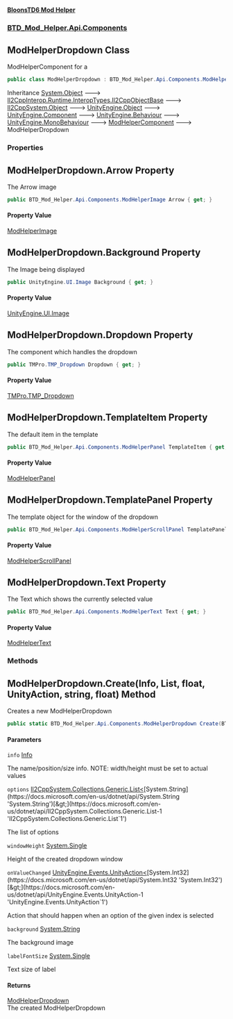 #### [BloonsTD6 Mod Helper](README.md 'README')
### [BTD_Mod_Helper.Api.Components](README.md#BTD_Mod_Helper.Api.Components 'BTD_Mod_Helper.Api.Components')

## ModHelperDropdown Class

ModHelperComponent for a

```csharp
public class ModHelperDropdown : BTD_Mod_Helper.Api.Components.ModHelperComponent
```

Inheritance [System.Object](https://docs.microsoft.com/en-us/dotnet/api/System.Object 'System.Object') &#129106; [Il2CppInterop.Runtime.InteropTypes.Il2CppObjectBase](https://docs.microsoft.com/en-us/dotnet/api/Il2CppInterop.Runtime.InteropTypes.Il2CppObjectBase 'Il2CppInterop.Runtime.InteropTypes.Il2CppObjectBase') &#129106; [Il2CppSystem.Object](https://docs.microsoft.com/en-us/dotnet/api/Il2CppSystem.Object 'Il2CppSystem.Object') &#129106; [UnityEngine.Object](https://docs.microsoft.com/en-us/dotnet/api/UnityEngine.Object 'UnityEngine.Object') &#129106; [UnityEngine.Component](https://docs.microsoft.com/en-us/dotnet/api/UnityEngine.Component 'UnityEngine.Component') &#129106; [UnityEngine.Behaviour](https://docs.microsoft.com/en-us/dotnet/api/UnityEngine.Behaviour 'UnityEngine.Behaviour') &#129106; [UnityEngine.MonoBehaviour](https://docs.microsoft.com/en-us/dotnet/api/UnityEngine.MonoBehaviour 'UnityEngine.MonoBehaviour') &#129106; [ModHelperComponent](BTD_Mod_Helper.Api.Components.ModHelperComponent.md 'BTD_Mod_Helper.Api.Components.ModHelperComponent') &#129106; ModHelperDropdown
### Properties

<a name='BTD_Mod_Helper.Api.Components.ModHelperDropdown.Arrow'></a>

## ModHelperDropdown.Arrow Property

The Arrow image

```csharp
public BTD_Mod_Helper.Api.Components.ModHelperImage Arrow { get; }
```

#### Property Value
[ModHelperImage](BTD_Mod_Helper.Api.Components.ModHelperImage.md 'BTD_Mod_Helper.Api.Components.ModHelperImage')

<a name='BTD_Mod_Helper.Api.Components.ModHelperDropdown.Background'></a>

## ModHelperDropdown.Background Property

The Image being displayed

```csharp
public UnityEngine.UI.Image Background { get; }
```

#### Property Value
[UnityEngine.UI.Image](https://docs.microsoft.com/en-us/dotnet/api/UnityEngine.UI.Image 'UnityEngine.UI.Image')

<a name='BTD_Mod_Helper.Api.Components.ModHelperDropdown.Dropdown'></a>

## ModHelperDropdown.Dropdown Property

The component which handles the dropdown

```csharp
public TMPro.TMP_Dropdown Dropdown { get; }
```

#### Property Value
[TMPro.TMP_Dropdown](https://docs.microsoft.com/en-us/dotnet/api/TMPro.TMP_Dropdown 'TMPro.TMP_Dropdown')

<a name='BTD_Mod_Helper.Api.Components.ModHelperDropdown.TemplateItem'></a>

## ModHelperDropdown.TemplateItem Property

The default item in the template

```csharp
public BTD_Mod_Helper.Api.Components.ModHelperPanel TemplateItem { get; }
```

#### Property Value
[ModHelperPanel](BTD_Mod_Helper.Api.Components.ModHelperPanel.md 'BTD_Mod_Helper.Api.Components.ModHelperPanel')

<a name='BTD_Mod_Helper.Api.Components.ModHelperDropdown.TemplatePanel'></a>

## ModHelperDropdown.TemplatePanel Property

The template object for the window of the dropdown

```csharp
public BTD_Mod_Helper.Api.Components.ModHelperScrollPanel TemplatePanel { get; }
```

#### Property Value
[ModHelperScrollPanel](BTD_Mod_Helper.Api.Components.ModHelperScrollPanel.md 'BTD_Mod_Helper.Api.Components.ModHelperScrollPanel')

<a name='BTD_Mod_Helper.Api.Components.ModHelperDropdown.Text'></a>

## ModHelperDropdown.Text Property

The Text which shows the currently selected value

```csharp
public BTD_Mod_Helper.Api.Components.ModHelperText Text { get; }
```

#### Property Value
[ModHelperText](BTD_Mod_Helper.Api.Components.ModHelperText.md 'BTD_Mod_Helper.Api.Components.ModHelperText')
### Methods

<a name='BTD_Mod_Helper.Api.Components.ModHelperDropdown.Create(BTD_Mod_Helper.Api.Components.Info,Il2CppSystem.Collections.Generic.List_string_,float,UnityEngine.Events.UnityAction_int_,string,float)'></a>

## ModHelperDropdown.Create(Info, List<string>, float, UnityAction<int>, string, float) Method

Creates a new ModHelperDropdown

```csharp
public static BTD_Mod_Helper.Api.Components.ModHelperDropdown Create(BTD_Mod_Helper.Api.Components.Info info, Il2CppSystem.Collections.Generic.List<string> options, float windowHeight, UnityEngine.Events.UnityAction<int> onValueChanged, string background=null, float labelFontSize=42f);
```
#### Parameters

<a name='BTD_Mod_Helper.Api.Components.ModHelperDropdown.Create(BTD_Mod_Helper.Api.Components.Info,Il2CppSystem.Collections.Generic.List_string_,float,UnityEngine.Events.UnityAction_int_,string,float).info'></a>

`info` [Info](BTD_Mod_Helper.Api.Components.Info.md 'BTD_Mod_Helper.Api.Components.Info')

The name/position/size info. NOTE: width/height must be set to actual values

<a name='BTD_Mod_Helper.Api.Components.ModHelperDropdown.Create(BTD_Mod_Helper.Api.Components.Info,Il2CppSystem.Collections.Generic.List_string_,float,UnityEngine.Events.UnityAction_int_,string,float).options'></a>

`options` [Il2CppSystem.Collections.Generic.List&lt;](https://docs.microsoft.com/en-us/dotnet/api/Il2CppSystem.Collections.Generic.List-1 'Il2CppSystem.Collections.Generic.List`1')[System.String](https://docs.microsoft.com/en-us/dotnet/api/System.String 'System.String')[&gt;](https://docs.microsoft.com/en-us/dotnet/api/Il2CppSystem.Collections.Generic.List-1 'Il2CppSystem.Collections.Generic.List`1')

The list of options

<a name='BTD_Mod_Helper.Api.Components.ModHelperDropdown.Create(BTD_Mod_Helper.Api.Components.Info,Il2CppSystem.Collections.Generic.List_string_,float,UnityEngine.Events.UnityAction_int_,string,float).windowHeight'></a>

`windowHeight` [System.Single](https://docs.microsoft.com/en-us/dotnet/api/System.Single 'System.Single')

Height of the created dropdown window

<a name='BTD_Mod_Helper.Api.Components.ModHelperDropdown.Create(BTD_Mod_Helper.Api.Components.Info,Il2CppSystem.Collections.Generic.List_string_,float,UnityEngine.Events.UnityAction_int_,string,float).onValueChanged'></a>

`onValueChanged` [UnityEngine.Events.UnityAction&lt;](https://docs.microsoft.com/en-us/dotnet/api/UnityEngine.Events.UnityAction-1 'UnityEngine.Events.UnityAction`1')[System.Int32](https://docs.microsoft.com/en-us/dotnet/api/System.Int32 'System.Int32')[&gt;](https://docs.microsoft.com/en-us/dotnet/api/UnityEngine.Events.UnityAction-1 'UnityEngine.Events.UnityAction`1')

Action that should happen when an option of the given index is selected

<a name='BTD_Mod_Helper.Api.Components.ModHelperDropdown.Create(BTD_Mod_Helper.Api.Components.Info,Il2CppSystem.Collections.Generic.List_string_,float,UnityEngine.Events.UnityAction_int_,string,float).background'></a>

`background` [System.String](https://docs.microsoft.com/en-us/dotnet/api/System.String 'System.String')

The background image

<a name='BTD_Mod_Helper.Api.Components.ModHelperDropdown.Create(BTD_Mod_Helper.Api.Components.Info,Il2CppSystem.Collections.Generic.List_string_,float,UnityEngine.Events.UnityAction_int_,string,float).labelFontSize'></a>

`labelFontSize` [System.Single](https://docs.microsoft.com/en-us/dotnet/api/System.Single 'System.Single')

Text size of label

#### Returns
[ModHelperDropdown](BTD_Mod_Helper.Api.Components.ModHelperDropdown.md 'BTD_Mod_Helper.Api.Components.ModHelperDropdown')  
The created ModHelperDropdown
